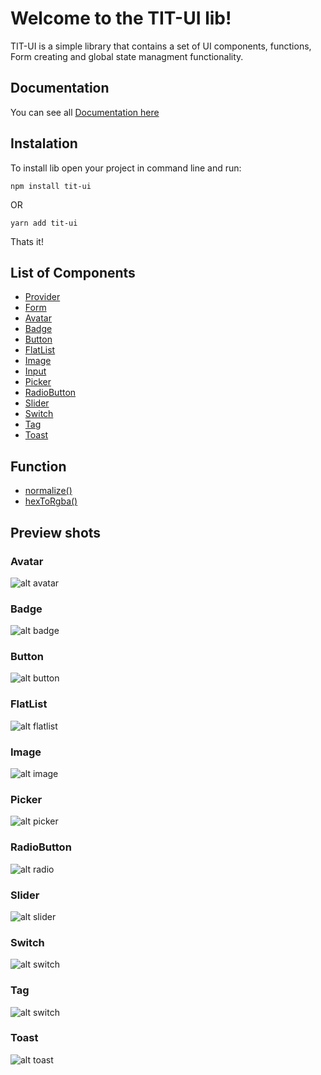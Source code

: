 # Welcome to the TIT-UI lib!

TIT-UI is a simple library that contains a set of UI components, functions, Form creating and global state managment functionality.

## Documentation
You can see all [Documentation here](https://tit-ui.github.io/docs)

## Instalation
To install lib open your project in command line and run:
```console
npm install tit-ui
```
OR
```console
yarn add tit-ui
```
Thats it!

## List of Components
- [Provider](/docs/provider.md)
- [Form](/docs/form.md)
- [Avatar](/docs/avatar.md)
- [Badge](/docs/badge.md)
- [Button](/docs/badge.md)
- [FlatList](/docs/flatlist.md)
- [Image](/docs/image.md)
- [Input](/docs/input.md)
- [Picker](/docs/picker.md)
- [RadioButton](/docs/radio.md)
- [Slider](/docs/slider.md)
- [Switch](/docs/switch.md)
- [Tag](/docs/tag.md)
- [Toast](/docs/toast.md)

## Function
- [normalize()](/docs/normalize.md)
- [hexToRgba()](/docs/hexToRgba.md)

## Preview shots 

### Avatar
![alt avatar](https://github.com/blnaxblachbl/tit-ui/blob/main/images/avatar.jpg?raw=true)
### Badge
![alt badge](https://github.com/blnaxblachbl/tit-ui/blob/main/images/badge.jpg?raw=true)
### Button
![alt button](https://github.com/blnaxblachbl/tit-ui/blob/main/images/button.png?raw=true)
### FlatList
![alt flatlist](https://github.com/blnaxblachbl/tit-ui/blob/main/gifs/flat-list.gif?raw=true)
### Image
![alt image](https://github.com/blnaxblachbl/tit-ui/blob/main/gifs/image.gif?raw=true)
### Picker
![alt picker](https://github.com/blnaxblachbl/tit-ui/blob/main/gifs/picker.gif?raw=true)
### RadioButton
![alt radio](https://github.com/blnaxblachbl/tit-ui/blob/main/gifs/radioButtons.gif?raw=true)
### Slider
![alt slider](https://github.com/blnaxblachbl/tit-ui/blob/main/gifs/slider.gif?raw=true)
### Switch
![alt switch](https://github.com/blnaxblachbl/tit-ui/blob/main/gifs/switch.gif?raw=true)
### Tag
![alt switch](https://github.com/blnaxblachbl/tit-ui/blob/main/images/tag.jpg?raw=true)
### Toast
![alt toast](https://github.com/blnaxblachbl/tit-ui/blob/main/gifs/toasts.gif?raw=true)
